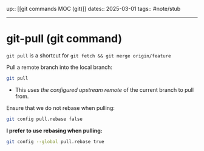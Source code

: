 up:: [[git commands MOC (git)]]
dates:: 2025-03-01
tags:: #note/stub

---

# git-pull (git command)

`git pull` is a shortcut for `git fetch && git merge origin/feature`

Pull a remote branch into the local branch:
```bash
git pull
```
- This *uses the configured upstream remote* of the current branch to pull from.

Ensure that we do not rebase when pulling:
```bash
git config pull.rebase false
```

**I prefer to use rebasing when pulling:**
```bash
git config --global pull.rebase true
```